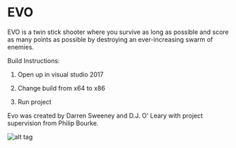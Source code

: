 # EVO
EVO is a twin stick shooter where you survive as long as possible and score as many points as possible by destroying an ever-increasing swarm of enemies. 

Build Instructions:

1. Open up in visual studio 2017

2. Change build from x64 to x86

3. Run project

Evo was created by Darren Sweeney and D.J. O' Leary with project supervision from Philip Bourke.


![alt tag](https://github.com/ITCGamesProg2/project3-darren-dj/blob/master/project3_ds_dj/Assets/evo_screenshot.png)
